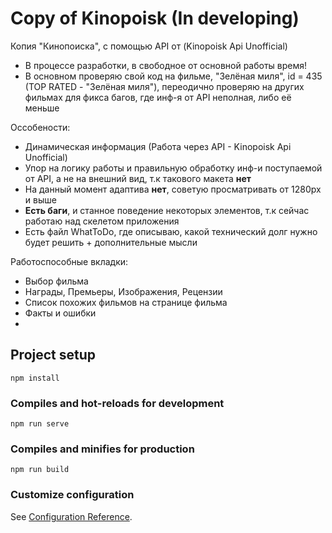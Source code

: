 # Copy of Kinopoisk (In developing)

Копия "Кинопоиска", с помощью API от (Kinopoisk Api Unofficial)

- В процессе разработки, в свободное от основной работы время!
- В основном проверяю свой код на фильме, "Зелёная миля", id = 435 (TOP RATED - "Зелёная миля"), переодично проверяю на других фильмах для фикса багов, где инф-я от API неполная, либо её меньше

Оссобености:
- Динамическая информация (Работа через API - Kinopoisk Api Unofficial)
- Упор на логику работы и правильную обработку инф-и поступаемой от API, а не на внешний вид, т.к такового макета <b>нет</b>
- На данный момент адаптива <b>нет</b>, советую просматривать от 1280px и выше
- <b>Есть баги</b>, и станное поведение некоторых элементов, т.к сейчас работаю над скелетом приложения
- Есть файл WhatToDo, где описываю, какой технический долг нужно будет решить + дополнительные мысли

Работоспособные вкладки:
- Выбор фильма
- Награды, Премьеры, Изображения, Рецензии
- Список похожих фильмов на странице фильма
- Факты и ошибки
-




## Project setup
```
npm install
```

### Compiles and hot-reloads for development
```
npm run serve
```

### Compiles and minifies for production
```
npm run build
```

### Customize configuration
See [Configuration Reference](https://cli.vuejs.org/config/).
